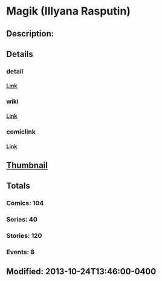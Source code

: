 # Magik (Illyana Rasputin)
## Description: 
## Details
### detail
#### [Link](http://marvel.com/comics/characters/1009415/magik_illyana_rasputin?utm_campaign=apiRef&utm_source=225578a89fc76f3d20fbffda5d17a88d)
### wiki
#### [Link](http://marvel.com/universe/Magik_%28Illyana_Rasputin%29?utm_campaign=apiRef&utm_source=225578a89fc76f3d20fbffda5d17a88d)
### comiclink
#### [Link](http://marvel.com/comics/characters/1009415/magik_illyana_rasputin?utm_campaign=apiRef&utm_source=225578a89fc76f3d20fbffda5d17a88d)
## [Thumbnail](http://i.annihil.us/u/prod/marvel/i/mg/6/b0/52695ca8391cc.jpg)
## Totals
### Comics: 104
### Series: 40
### Stories: 120
### Events: 8
## Modified: 2013-10-24T13:46:00-0400